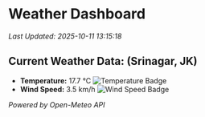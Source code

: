 
# Weather Dashboard

_Last Updated: 2025-10-11 13:15:18_

## Current Weather Data: (Srinagar, JK)
- **Temperature:** 17.7 °C ![Temperature Badge](https://img.shields.io/badge/Temperature-Low%20Temp-blue)
- **Wind Speed:** 3.5 km/h ![Wind Speed Badge](https://img.shields.io/badge/Wind%20Speed-Light%20Wind-blue)

*Powered by Open-Meteo API*
